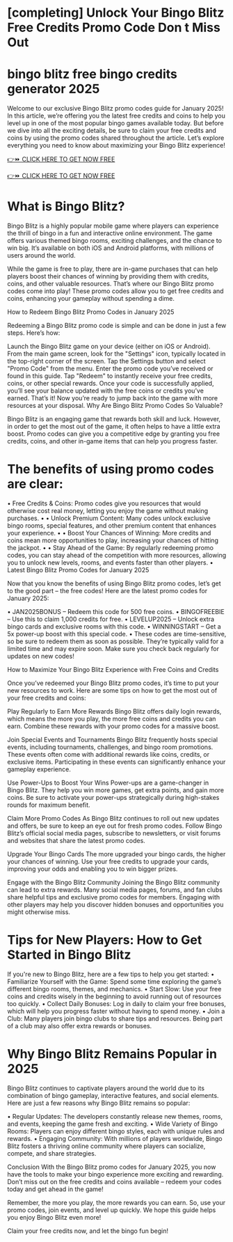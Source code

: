 # [completing] Unlock Your Bingo Blitz Free Credits Promo Code Don t Miss Out

# bingo blitz free bingo credits generator 2025

Welcome to our exclusive Bingo Blitz promo codes guide for January 2025! In this article, we’re offering you the latest free credits and coins to help you level up in one of the most popular bingo games available today. But before we dive into all the exciting details, be sure to claim your free credits and coins by using the promo codes shared throughout the article. Let’s explore everything you need to know about maximizing your Bingo Blitz experience!

[👉⏩ CLICK HERE TO GET NOW FREE
](https://appbitly.com/bingo-new)

[👉⏩ CLICK HERE TO GET NOW FREE
](https://appbitly.com/bingo-new)

# What is Bingo Blitz?

Bingo Blitz is a highly popular mobile game where players can experience the thrill of bingo in a fun and interactive online environment. The game offers various themed bingo rooms, exciting challenges, and the chance to win big. It’s available on both iOS and Android platforms, with millions of users around the world.

While the game is free to play, there are in-game purchases that can help players boost their chances of winning by providing them with credits, coins, and other valuable resources. That’s where our Bingo Blitz promo codes come into play! These promo codes allow you to get free credits and coins, enhancing your gameplay without spending a dime.

How to Redeem Bingo Blitz Promo Codes in January 2025

Redeeming a Bingo Blitz promo code is simple and can be done in just a few steps. Here’s how:

Launch the Bingo Blitz game on your device (either on iOS or Android). From the main game screen, look for the "Settings" icon, typically located in the top-right corner of the screen. Tap the Settings button and select "Promo Code" from the menu. Enter the promo code you’ve received or found in this guide. Tap "Redeem" to instantly receive your free credits, coins, or other special rewards. Once your code is successfully applied, you’ll see your balance updated with the free coins or credits you’ve earned. That’s it! Now you’re ready to jump back into the game with more resources at your disposal. Why Are Bingo Blitz Promo Codes So Valuable?

Bingo Blitz is an engaging game that rewards both skill and luck. However, in order to get the most out of the game, it often helps to have a little extra boost. Promo codes can give you a competitive edge by granting you free credits, coins, and other in-game items that can help you progress faster.

# The benefits of using promo codes are clear:

• Free Credits & Coins: Promo codes give you resources that would otherwise cost real money, letting you enjoy the game without making purchases. • • Unlock Premium Content: Many codes unlock exclusive bingo rooms, special features, and other premium content that enhances your experience. • • Boost Your Chances of Winning: More credits and coins mean more opportunities to play, increasing your chances of hitting the jackpot. • • Stay Ahead of the Game: By regularly redeeming promo codes, you can stay ahead of the competition with more resources, allowing you to unlock new levels, rooms, and events faster than other players. • Latest Bingo Blitz Promo Codes for January 2025

Now that you know the benefits of using Bingo Blitz promo codes, let’s get to the good part – the free codes! Here are the latest promo codes for January 2025:

• JAN2025BONUS – Redeem this code for 500 free coins. • BINGOFREEBIE – Use this to claim 1,000 credits for free. • LEVELUP2025 – Unlock extra bingo cards and exclusive rooms with this code. • WINNINGSTART – Get a 5x power-up boost with this special code. • These codes are time-sensitive, so be sure to redeem them as soon as possible. They’re typically valid for a limited time and may expire soon. Make sure you check back regularly for updates on new codes!

How to Maximize Your Bingo Blitz Experience with Free Coins and Credits

Once you’ve redeemed your Bingo Blitz promo codes, it’s time to put your new resources to work. Here are some tips on how to get the most out of your free credits and coins:

Play Regularly to Earn More Rewards Bingo Blitz offers daily login rewards, which means the more you play, the more free coins and credits you can earn. Combine these rewards with your promo codes for a massive boost.

Join Special Events and Tournaments Bingo Blitz frequently hosts special events, including tournaments, challenges, and bingo room promotions. These events often come with additional rewards like coins, credits, or exclusive items. Participating in these events can significantly enhance your gameplay experience.

Use Power-Ups to Boost Your Wins Power-ups are a game-changer in Bingo Blitz. They help you win more games, get extra points, and gain more coins. Be sure to activate your power-ups strategically during high-stakes rounds for maximum benefit.

Claim More Promo Codes As Bingo Blitz continues to roll out new updates and offers, be sure to keep an eye out for fresh promo codes. Follow Bingo Blitz’s official social media pages, subscribe to newsletters, or visit forums and websites that share the latest promo codes.

Upgrade Your Bingo Cards The more upgraded your bingo cards, the higher your chances of winning. Use your free credits to upgrade your cards, improving your odds and enabling you to win bigger prizes.

Engage with the Bingo Blitz Community Joining the Bingo Blitz community can lead to extra rewards. Many social media pages, forums, and fan clubs share helpful tips and exclusive promo codes for members. Engaging with other players may help you discover hidden bonuses and opportunities you might otherwise miss.

# Tips for New Players: How to Get Started in Bingo Blitz

If you're new to Bingo Blitz, here are a few tips to help you get started: • Familiarize Yourself with the Game: Spend some time exploring the game’s different bingo rooms, themes, and mechanics. • Start Slow: Use your free coins and credits wisely in the beginning to avoid running out of resources too quickly. • Collect Daily Bonuses: Log in daily to claim your free bonuses, which will help you progress faster without having to spend money. • Join a Club: Many players join bingo clubs to share tips and resources. Being part of a club may also offer extra rewards or bonuses.

# Why Bingo Blitz Remains Popular in 2025

Bingo Blitz continues to captivate players around the world due to its combination of bingo gameplay, interactive features, and social elements. Here are just a few reasons why Bingo Blitz remains so popular:

• Regular Updates: The developers constantly release new themes, rooms, and events, keeping the game fresh and exciting. • Wide Variety of Bingo Rooms: Players can enjoy different bingo styles, each with unique rules and rewards. • Engaging Community: With millions of players worldwide, Bingo Blitz fosters a thriving online community where players can socialize, compete, and share strategies.

Conclusion With the Bingo Blitz promo codes for January 2025, you now have the tools to make your bingo experience more exciting and rewarding. Don’t miss out on the free credits and coins available – redeem your codes today and get ahead in the game!

Remember, the more you play, the more rewards you can earn. So, use your promo codes, join events, and level up quickly. We hope this guide helps you enjoy Bingo Blitz even more!

Claim your free credits now, and let the bingo fun begin!
